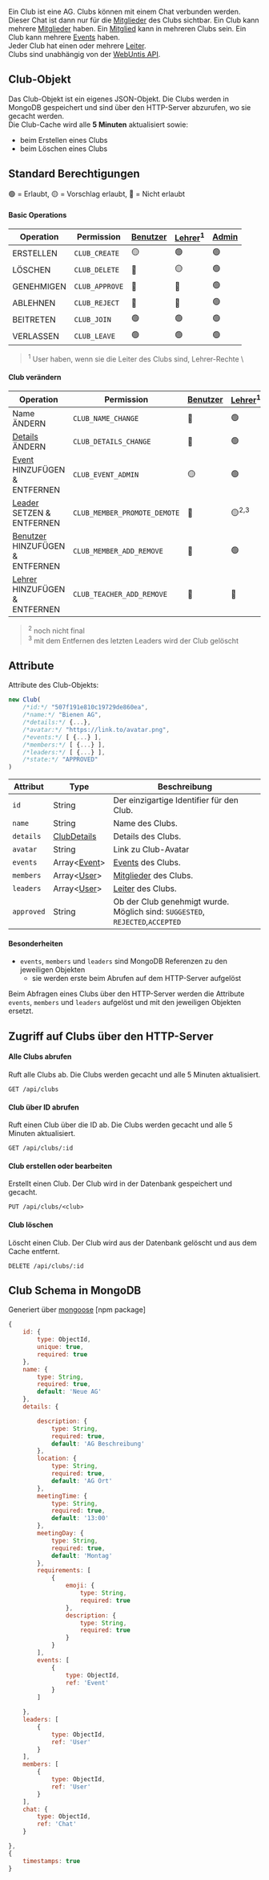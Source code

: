 Ein Club ist eine AG.
Clubs können mit einem Chat verbunden werden. Dieser Chat ist dann nur für die [Mitglieder](https://github.com/Academi-fy/backend/wiki/User) des Clubs sichtbar.
Ein Club kann mehrere [Mitglieder](https://github.com/Academi-fy/backend/wiki/User) haben. Ein [Mitglied](https://github.com/Academi-fy/backend/wiki/User) kann in mehreren Clubs sein.
Ein Club kann mehrere [Events](https://github.com/Academi-fy/backend/wiki/Event) haben. \
Jeder Club hat einen oder mehrere [Leiter]().\
Clubs sind unabhängig von der [WebUntis API](https://help.untis.at/hc/de/articles/4886785534354-API-documentation-for-integration-partners).

## Club-Objekt

Das Club-Objekt ist ein eigenes JSON-Objekt. Die Clubs werden in MongoDB gespeichert und sind über den HTTP-Server abzurufen, wo sie gecacht werden. \
Die Club-Cache wird alle **5 Minuten** aktualisiert sowie:
- beim Erstellen eines Clubs
- beim Löschen eines Clubs

## Standard Berechtigungen
                  
🟢 = Erlaubt,
🟡 = Vorschlag erlaubt, 
🔴 = Nicht erlaubt

#### Basic Operations

| Operation  | Permission     | [Benutzer](https://github.com/Academi-fy/backend/wiki/User) | [Lehrer](https://github.com/Academi-fy/backend/wiki/User)<sup>1</sup> | [Admin](https://github.com/Academi-fy/backend/wiki/User) |
|------------|----------------|-------------------------------------------------------------|-----------------------------------------------------------------------|----------------------------------------------------------|
| ERSTELLEN  | `CLUB_CREATE`  | 🟡                                                          | 🟢                                                                    | 🟢                                                       |
| LÖSCHEN    | `CLUB_DELETE`  | 🔴                                                          | 🟡                                                                    | 🟢                                                       |
| GENEHMIGEN | `CLUB_APPROVE` | 🔴                                                          | 🔴                                                                    | 🟢                                                       |
| ABLEHNEN   | `CLUB_REJECT`  | 🔴                                                          | 🔴                                                                    | 🟢                                                       |
| BEITRETEN  | `CLUB_JOIN`    | 🟢                                                          | 🟢                                                                    | 🟢                                                       |
| VERLASSEN  | `CLUB_LEAVE`   | 🟢                                                          | 🟢                                                                    | 🟢                                                       |
> <sup>1</sup> User haben, wenn sie die Leiter des Clubs sind, Lehrer-Rechte \


#### Club verändern

| Operation                                                                          | Permission                   | [Benutzer](https://github.com/Academi-fy/backend/wiki/User) | [Lehrer](https://github.com/Academi-fy/backend/wiki/User)<sup>1</sup> | [Admin](https://github.com/Academi-fy/backend/wiki/User) |
|------------------------------------------------------------------------------------|------------------------------|-------------------------------------------------------------|-----------------------------------------------------------------------|----------------------------------------------------------|
| Name ÄNDERN                                                                        | `CLUB_NAME_CHANGE`           | 🔴                                                          | 🟢                                                                    | 🟢                                                       |
| [Details](https://github.com/Academi-fy/backend/wiki/ClubDetails) ÄNDERN           | `CLUB_DETAILS_CHANGE`        | 🔴                                                          | 🟢                                                                    | 🟢                                                       |
| [Event](https://github.com/Academi-fy/backend/wiki/Event) HINZUFÜGEN & ENTFERNEN   | `CLUB_EVENT_ADMIN `          | 🟡                                                          | 🟢                                                                    | 🟢                                                       | 
| [Leader](https://github.com/Academi-fy/backend/wiki/User) SETZEN & ENTFERNEN       | `CLUB_MEMBER_PROMOTE_DEMOTE` | 🔴                                                          | 🟡<sup>2,3</sup>                                                      | 🟢                                                       |   
| [Benutzer](https://github.com/Academi-fy/backend/wiki/User) HINZUFÜGEN & ENTFERNEN | `CLUB_MEMBER_ADD_REMOVE`     | 🔴                                                          | 🟢                                                                    | 🟢                                                       |   
| [Lehrer](https://github.com/Academi-fy/backend/wiki/User) HINZUFÜGEN & ENTFERNEN   | `CLUB_TEACHER_ADD_REMOVE`    | 🔴                                                          | 🔴                                                                    | 🟢                                                       |   
> <sup>2</sup> noch nicht final \
> <sup>3</sup> mit dem Entfernen des letzten Leaders wird der Club gelöscht

## Attribute

Attribute des Club-Objekts:

```javascript
new Club(
    /*id:*/ "507f191e810c19729de860ea",
    /*name:*/ "Bienen AG",
    /*details:*/ {...},
    /*avatar:*/ "https://link.to/avatar.png",
    /*events:*/ [ {...} ],
    /*members:*/ [ {...} ],
    /*leaders:*/ [ {...} ],
    /*state:*/ "APPROVED"
)
```

| Attribut   | Type                                                                  | Beschreibung                                                                  |
|------------|-----------------------------------------------------------------------|-------------------------------------------------------------------------------|
| `id`       | String                                                                | Der einzigartige Identifier für den Club.                                     |
| `name`     | String                                                                | Name des Clubs.                                                               |
| `details`  | [ClubDetails](https://github.com/Academi-fy/backend/wiki/ClubDetails) | Details des Clubs.                                                            |
| `avatar`   | String                                                                | Link zu Club-Avatar                                                           |
| `events`   | Array<[Event](https://github.com/Academi-fy/backend/wiki/Event)>      | [Events]() des Clubs.                                                         |
| `members`  | Array<[User](https://github.com/Academi-fy/backend/wiki/User)>        | [Mitglieder]() des Clubs.                                                     |
| `leaders`  | Array<[User](https://github.com/Academi-fy/backend/wiki/User)>        | [Leiter]() des Clubs.                                                         |
| `approved` | String                                                                | Ob der Club genehmigt wurde. Möglich sind: `SUGGESTED`, `REJECTED`,`ACCEPTED` |

#### Besonderheiten
- `events`, `members` und `leaders` sind MongoDB Referenzen zu den jeweiligen Objekten
  - sie werden erste beim Abrufen auf dem HTTP-Server aufgelöst

Beim Abfragen eines Clubs über den HTTP-Server werden die Attribute `events`, `members` und `leaders` aufgelöst und mit den jeweiligen Objekten ersetzt.

## Zugriff auf Clubs über den HTTP-Server
          
#### Alle Clubs abrufen
Ruft alle Clubs ab. Die Clubs werden gecacht und alle 5 Minuten aktualisiert. 
``` http request
GET /api/clubs
```              

#### Club über ID abrufen
Ruft einen Club über die ID ab. Die Clubs werden gecacht und alle 5 Minuten aktualisiert.
``` http request
GET /api/clubs/:id
```

#### Club erstellen oder bearbeiten
Erstellt einen Club. Der Club wird in der Datenbank gespeichert und gecacht. 
``` http request
PUT /api/clubs/<club>
```

#### Club löschen
Löscht einen Club. Der Club wird aus der Datenbank gelöscht und aus dem Cache entfernt.
```http request
DELETE /api/clubs/:id
```
         
## Club Schema in MongoDB
Generiert über [mongoose](https://mongoosejs.com/docs/guide.html) [npm package]
``` javascript
{
    id: {
        type: ObjectId,
        unique: true,
        required: true
    },
    name: {
        type: String,
        required: true,
        default: 'Neue AG'
    },
    details: {

        description: {
            type: String,
            required: true,
            default: 'AG Beschreibung'
        },
        location: {
            type: String,
            required: true,
            default: 'AG Ort'
        },
        meetingTime: {
            type: String,
            required: true,
            default: '13:00'
        },
        meetingDay: {
            type: String,
            required: true,
            default: 'Montag'
        },
        requirements: [
            {
                emoji: {
                    type: String,
                    required: true
                },
                description: {
                    type: String,
                    required: true
                }
            }
        ],
        events: [
            {
                type: ObjectId,
                ref: 'Event'
            }
        ]

    },
    leaders: [
        {
            type: ObjectId,
            ref: 'User'
        }
    ],
    members: [
        {
            type: ObjectId,
            ref: 'User'
        }
    ],
    chat: {
        type: ObjectId,
        ref: 'Chat'
    }

},
{
    timestamps: true
}
```
